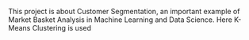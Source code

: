 This project is about Customer Segmentation, an important example of Market Basket Analysis in Machine Learning and Data Science. Here K-Means Clustering is used
